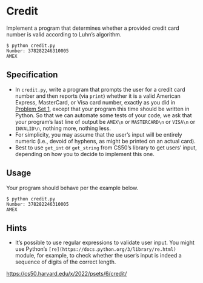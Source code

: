 # Credit

Implement a program that determines whether a provided credit card number is valid according to Luhn’s algorithm.
 ```
 $ python credit.py
 Number: 378282246310005
 AMEX
```

## Specification

- In `credit.py`, write a program that prompts the user for a credit card number and then reports (via `print`) whether it is a valid American Express, MasterCard, or Visa card number, exactly as you did in [Problem Set 1](https://cs50.harvard.edu/x/2022/psets/1/), except that your program this time should be written in Python.
So that we can automate some tests of your code, we ask that your program’s last line of output be `AMEX\n` or `MASTERCARD\n` or `VISA\n` or `INVALID\n`, nothing more, nothing less.
- For simplicity, you may assume that the user’s input will be entirely numeric (i.e., devoid of hyphens, as might be printed on an actual card).
- Best to use `get_int` or `get_string` from CS50’s library to get users’ input, depending on how you to decide to implement this one.


## Usage

Your program should behave per the example below.
```
$ python credit.py
Number: 378282246310005
AMEX
```

## Hints

- It’s possible to use regular expressions to validate user input. You might use Python’s `[re](https://docs.python.org/3/library/re.html)` module, for example, to check whether the user’s input is indeed a sequence of digits of the correct length.

https://cs50.harvard.edu/x/2022/psets/6/credit/
